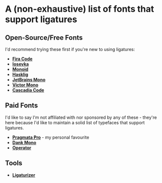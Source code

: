 # A (non-exhaustive) list of fonts that support ligatures

## Open-Source/Free Fonts
I'd recommend trying these first if you're new to using ligatures:
* **[Fira Code](https://github.com/tonsky/FiraCode)**
* **[Iosevka](https://typeof.net/Iosevka/)**
* **[Monoid](https://larsenwork.com/monoid/)**
* **[Hasklig](https://github.com/i-tu/Hasklig/)**
* **[JetBrains Mono](https://www.jetbrains.com/lp/mono/)**
* **[Victor Mono](https://rubjo.github.io/victor-mono/)**
* **[Cascadia Code](https://github.com/microsoft/cascadia-code)**

## Paid Fonts
I'd like to say I'm not affiliated with nor sponsored by any of these - they're here because I'd like to maintain a solid list of typefaces that support ligatures.
* **[Pragmata Pro](https://fsd.it/shop/fonts/pragmatapro/)** - my personal favourite
* **[Dank Mono](https://dank.sh/)**
* **[Operator](https://www.typography.com/fonts/operator/overview)**

## Tools
* **[Ligaturizer](https://github.com/ToxicFrog/Ligaturizer)**
